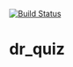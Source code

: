 [![Build Status](https://travis-ci.org/biomaks/dr_quiz.svg?branch=master)](https://github.com/biomaks/dr_quiz)
# dr_quiz
